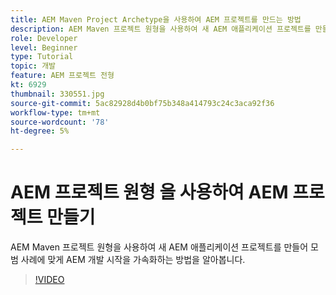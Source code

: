```yaml
---
title: AEM Maven Project Archetype을 사용하여 AEM 프로젝트를 만드는 방법
description: AEM Maven 프로젝트 원형을 사용하여 새 AEM 애플리케이션 프로젝트를 만들어 모범 사례에 맞게 AEM 개발 시작을 가속화하는 방법을 알아봅니다.
role: Developer
level: Beginner
type: Tutorial
topic: 개발
feature: AEM 프로젝트 전형
kt: 6929
thumbnail: 330551.jpg
source-git-commit: 5ac82928d4b0bf75b348a414793c24c3aca92f36
workflow-type: tm+mt
source-wordcount: '78'
ht-degree: 5%

---
```



# AEM 프로젝트 원형 을 사용하여 AEM 프로젝트 만들기

AEM Maven 프로젝트 원형을 사용하여 새 AEM 애플리케이션 프로젝트를 만들어 모범 사례에 맞게 AEM 개발 시작을 가속화하는 방법을 알아봅니다.

>[!VIDEO](https://video.tv.adobe.com/v/330551/?quality=12&learn=on)